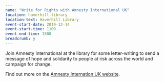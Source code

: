 ```yaml
---
name: "Write for Rights with Amnesty International UK"
location: haverhill-library
location-text: Haverhill Library
event-start-date: 2019-12-14
event-start-time: 1100
event-end-time: 1500
breadcrumb: y
---
```


Join Amnesty International at the library for some letter-writing to send a message of hope and solidarity to people at risk across the world and campaign for change.

Find out more on the [Amnesty Internation UK website](https://www.amnesty.org.uk/write-for-rights).
